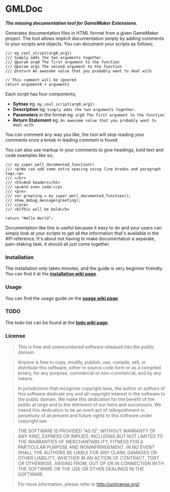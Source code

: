# GMLDoc

***The missing documentation tool for GameMaker Extensions.***

Generates documentation files in HTML format from a given GameMaker project. The tool allows implicit documentation simply
by adding comments to your scripts and objects. You can document your scripts as follows;

```
/// my_cool_script(arg0,arg1)
/// Simply adds the two arguments together.
/// @param arg0 The first argument to the function
/// @param arg1 The second argument to the function
/// @return An awesome value that you probably want to deal with

// This comment will be ignored
return argument0 + argument1
```

Each script has four components;

- **Sytnax** eg. `my_cool_script(arg0,arg1)`
- **Description** eg. `Simply adds the two arguments together.`
- **Parameters** in the format <name> <description> eg. `arg0 The first argument to the function`
- **Return Statement** eg. `An awesome value that you probably want to deal with`

You can comment any way you like, the tool will stop reading your comments once a break in
leading comment is found.

You can also use markup in your comments to give headings, bold text and code examples like so;

```
/// my_super_well_documented_function()
/// <p>We can add some extra spacing using line breaks and paragraph tags.<p>
///	</br>
/// <h5>And headers</h5>
/// <p>And even code:</p>
/// <pre>
/// var greeting = my_super_well_documented_function();
/// show_debug_message(greeting);
/// </pre>
/// <b>This will be bold</b>

return "Hello World";
```

Documentation like this is useful because it easy to do and your users can simply look at your
scripts to get all the information that's available in the API reference. It's about not
having to make documentation a separate, pain-staking task, it should all just come together.

### Installation

The installation only takes minutes, and the guide is very beginner friendly. You can find it at the **[installation wiki page](../../wiki/installation)**.

### Usage

You can find the usage guide on the **[usage wiki page](../../wiki/usage)**.

### TODO 

The todo-list can be found at the **[todo wiki page](../../wiki/todo)**.

### License

> This is free and unencumbered software released into the public domain.

> Anyone is free to copy, modify, publish, use, compile, sell, or
distribute this software, either in source code form or as a compiled
binary, for any purpose, commercial or non-commercial, and by any
means.

> In jurisdictions that recognize copyright laws, the author or authors
of this software dedicate any and all copyright interest in the
software to the public domain. We make this dedication for the benefit
of the public at large and to the detriment of our heirs and
successors. We intend this dedication to be an overt act of
relinquishment in perpetuity of all present and future rights to this
software under copyright law.

> THE SOFTWARE IS PROVIDED "AS IS", WITHOUT WARRANTY OF ANY KIND,
EXPRESS OR IMPLIED, INCLUDING BUT NOT LIMITED TO THE WARRANTIES OF
MERCHANTABILITY, FITNESS FOR A PARTICULAR PURPOSE AND NONINFRINGEMENT.
IN NO EVENT SHALL THE AUTHORS BE LIABLE FOR ANY CLAIM, DAMAGES OR
OTHER LIABILITY, WHETHER IN AN ACTION OF CONTRACT, TORT OR OTHERWISE,
ARISING FROM, OUT OF OR IN CONNECTION WITH THE SOFTWARE OR THE USE OR
OTHER DEALINGS IN THE SOFTWARE.

> For more information, please refer to <http://unlicense.org/>
